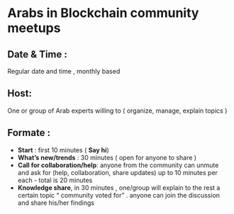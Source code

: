 # Arabs in Blockchain community meetups 

## Date & Time : 
Regular date and time , monthly based 
## Host: 
One or group of Arab experts willing to ( organize, manage, explain topics )
## Formate :

- **Start** : first 10 minutes ( **Say hi**)
- **What’s new/trends** : 30 minutes ( open for anyone to share )
- **Call for collaboration/help**: anyone from the community can unmute and ask for (help, collaboration, share updates) up to  10 minutes per each - total is 20 minutes 
- **Knowledge share**, in 30 minutes , one/group will explain to the rest a certain topic “ community voted for” . anyone can join the discussion and share his/her findings 

  
